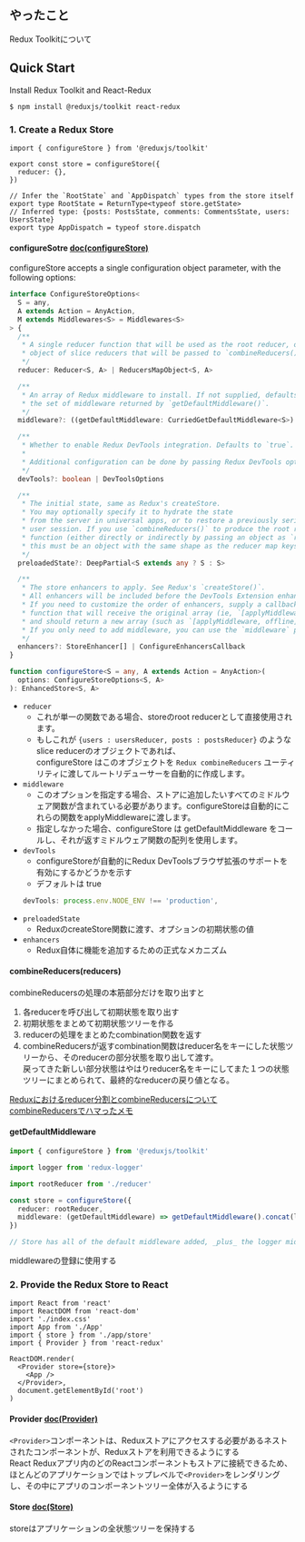 ## やったこと
Redux Toolkitについて

## Quick Start
Install Redux Toolkit and React-Redux
```
$ npm install @reduxjs/toolkit react-redux
```
### 1. Create a Redux Store

```tsx
import { configureStore } from '@reduxjs/toolkit'

export const store = configureStore({
  reducer: {},
})

// Infer the `RootState` and `AppDispatch` types from the store itself
export type RootState = ReturnType<typeof store.getState>
// Inferred type: {posts: PostsState, comments: CommentsState, users: UsersState}
export type AppDispatch = typeof store.dispatch
```

#### configureSotre [doc(configureStore)](https://redux-toolkit.js.org/api/configureStore)
configureStore accepts a single configuration object parameter, with the following options:
```ts
interface ConfigureStoreOptions<
  S = any,
  A extends Action = AnyAction,
  M extends Middlewares<S> = Middlewares<S>
> {
  /**
   * A single reducer function that will be used as the root reducer, or an
   * object of slice reducers that will be passed to `combineReducers()`.
   */
  reducer: Reducer<S, A> | ReducersMapObject<S, A>

  /**
   * An array of Redux middleware to install. If not supplied, defaults to
   * the set of middleware returned by `getDefaultMiddleware()`.
   */
  middleware?: ((getDefaultMiddleware: CurriedGetDefaultMiddleware<S>) => M) | M

  /**
   * Whether to enable Redux DevTools integration. Defaults to `true`.
   *
   * Additional configuration can be done by passing Redux DevTools options
   */
  devTools?: boolean | DevToolsOptions

  /**
   * The initial state, same as Redux's createStore.
   * You may optionally specify it to hydrate the state
   * from the server in universal apps, or to restore a previously serialized
   * user session. If you use `combineReducers()` to produce the root reducer
   * function (either directly or indirectly by passing an object as `reducer`),
   * this must be an object with the same shape as the reducer map keys.
   */
  preloadedState?: DeepPartial<S extends any ? S : S>

  /**
   * The store enhancers to apply. See Redux's `createStore()`.
   * All enhancers will be included before the DevTools Extension enhancer.
   * If you need to customize the order of enhancers, supply a callback
   * function that will receive the original array (ie, `[applyMiddleware]`),
   * and should return a new array (such as `[applyMiddleware, offline]`).
   * If you only need to add middleware, you can use the `middleware` parameter instead.
   */
  enhancers?: StoreEnhancer[] | ConfigureEnhancersCallback
}

function configureStore<S = any, A extends Action = AnyAction>(
  options: ConfigureStoreOptions<S, A>
): EnhancedStore<S, A>
```
- `reducer`
  - これが単一の関数である場合、storeのroot reducerとして直接使用されます。
  - もしこれが `{users : usersReducer, posts : postsReducer}` のようなslice reducerのオブジェクトであれば、  
  configureStore はこのオブジェクトを `Redux combineReducers` ユーティリティに渡してルートリデューサーを自動的に作成します。
- `middleware`
  - このオプションを指定する場合、ストアに追加したいすべてのミドルウェア関数が含まれている必要があります。configureStoreは自動的にこれらの関数をapplyMiddlewareに渡します。
  - 指定しなかった場合、configureStore は getDefaultMiddleware をコールし、それが返すミドルウェア関数の配列を使用します。  
- `devTools`
  - configureStoreが自動的にRedux DevToolsブラウザ拡張のサポートを有効にするかどうかを示す
  - デフォルトは true 
  ```ts
  devTools: process.env.NODE_ENV !== 'production',
  ```
- `preloadedState`
  - ReduxのcreateStore関数に渡す、オプションの初期状態の値
- `enhancers`
  - Redux自体に機能を追加するための正式なメカニズム 

#### combineReducers(reducers)
combineReducersの処理の本筋部分だけを取り出すと

1. 各reducerを呼び出して初期状態を取り出す
2. 初期状態をまとめて初期状態ツリーを作る
3. reducerの処理をまとめたcombination関数を返す
4. combineReducersが返すcombination関数はreducer名をキーにした状態ツリーから、そのreducerの部分状態を取り出して渡す。  
  戻ってきた新しい部分状態はやはりreducer名をキーにしてまた１つの状態ツリーにまとめられて、最終的なreducerの戻り値となる。  

[Reduxにおけるreducer分割とcombineReducersについて](https://qiita.com/kuy/items/59c6d7029a10972cba78)  
[combineReducersでハマったメモ](https://qiita.com/usagi-f/items/ae568fb64c2eac882d05)  

#### getDefaultMiddleware
```ts
import { configureStore } from '@reduxjs/toolkit'

import logger from 'redux-logger'

import rootReducer from './reducer'

const store = configureStore({
  reducer: rootReducer,
  middleware: (getDefaultMiddleware) => getDefaultMiddleware().concat(logger),
})

// Store has all of the default middleware added, _plus_ the logger middleware
```
middlewareの登録に使用する  

### 2. Provide the Redux Store to React
```tsx
import React from 'react'
import ReactDOM from 'react-dom'
import './index.css'
import App from './App'
import { store } from './app/store'
import { Provider } from 'react-redux'

ReactDOM.render(
  <Provider store={store}>
    <App />
  </Provider>,
  document.getElementById('root')
)
```

#### Provider [doc(Provider)](https://react-redux.js.org/api/provider)
`<Provider>`コンポーネントは、Reduxストアにアクセスする必要があるネストされたコンポーネントが、Reduxストアを利用できるようにする  
React Reduxアプリ内のどのReactコンポーネントもストアに接続できるため、ほとんどのアプリケーションではトップレベルで`<Provider>`をレンダリングし、その中にアプリのコンポーネントツリー全体が入るようにする  

#### Store [doc(Store)](https://redux.js.org/api/store)
storeはアプリケーションの全状態ツリーを保持する  




